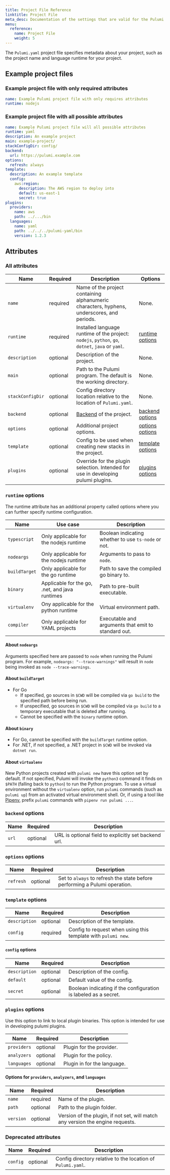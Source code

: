 ```yaml
---
title: Project File Reference
linktitle: Project File
meta_desc: Documentation of the settings that are valid for the Pulumi project file.
menu:
  reference:
    name: Project File
    weight: 5
---
```


The `Pulumi.yaml` project file specifies metadata about your project, such as the project name and language runtime for your project.

## Example project files

### Example project file with only required attributes

```yaml
name: Example Pulumi project file with only requires attributes
runtime: nodejs
```

### Example project file with all possible attributes

```yaml
name: Example Pulumi project file will all possible attributes
runtime: yaml
description: An example project
main: example-project/
stackConfigDir: config/
backend:
  url: https://pulumi.example.com
options:
  refresh: always
template:
  description: An example template
  config:
    aws:region:
      description: The AWS region to deploy into
      default: us-east-1
      secret: true
plugins:
  providers:
    name: aws
    path: ../.../bin
  languages:
    name: yaml
    path: ../../../pulumi-yaml/bin
    version: 1.2.3
```

## Attributes

### All attributes

| Name | Required | Description | Options |
| - | - | - | - |
| `name` | required | Name of the project containing alphanumeric characters, hyphens, underscores, and periods. | None. |
| `runtime` | required | Installed language runtime of the project: `nodejs`, `python`, `go`, `dotnet`, `java` or `yaml`. | [runtime options](#runtime-options)
| `description` | optional | Description of the project. | None. |
| `main` | optional | Path to the Pulumi program. The default is the working directory. | None. |
| `stackConfigDir` | optional | Config directory location relative to the location of `Pulumi.yaml`. | None. |
| `backend` | optional | [Backend](/docs/intro/concepts/state) of the project. | [backend options](#backend-options) |
| `options` | optional | Additional project options. | [options options](#options-options) |
| `template` | optional | Config to be used when creating new stacks in the project. | [template options](#template-options) |
| `plugins` | optional | Override for the plugin selection. Intended for use in developing pulumi plugins.  | [plugins options](#plugins-options) |

### `runtime` options

The runtime attribute has an additional property called options where you can further specify runtime configuration.

| Name | Use case | Description |
| - | - | - |
| `typescript` | Only applicable for the nodejs runtime | Boolean indicating whether to use `ts-node` or not. |
| `nodeargs` | Only applicable for the nodejs runtime | Arguments to pass to `node`. |
| `buildTarget` | Only applicable for the go runtime | Path to save the compiled go binary to. |
| `binary` | Applicable for the go, .net, and java runtimes | Path to pre-built executable. |
| `virtualenv` | Ony applicable for the python runtime | Virtual environment path. |
| `compiler` | Only applicable for YAML projects | Executable and arguments that emit to standard out. |

#### About `nodeargs`

Arguments specified here are passed to `node` when running the Pulumi program. For example, `nodeargs: "--trace-warnings"` will result in `node` being invoked as `node --trace-warnings`.

#### About `buildTarget`

- For Go
  - If specified, go sources in `$CWD` will be compiled via `go build` to the specified path before being run.
  - If unspecified, go sources in `$CWD` will be compiled via `go build` to a temporary executable that is deleted after running.
  - Cannot be specified with the `binary` runtime option.

#### About `binary`

- For Go, cannot be specified with the `buildTarget` runtime option.
- For .NET, if not specified, a .NET project in `$CWD` will be invoked via `dotnet run`.

#### About `virtualenv`

New Python projects created with `pulumi new` have this option set by default. If not specified, Pulumi will invoke the `python3` command it finds on `$PATH` (falling back to `python`) to run the Python program. To use a virtual environment without the `virtualenv` option, run `pulumi` commands (such as `pulumi up`) from an activated virtual environment shell. Or, if using a tool like [Pipenv](https://github.com/pypa/pipenv), prefix `pulumi` commands with `pipenv run pulumi ...`.

### `backend` options

| Name | Required | Description |
| - | - | - |
| `url` | optional | URL is optional field to explicitly set backend url. |

### `options` options

| Name | Required | Description |
| - | - | - |
| `refresh` | optional | Set to `always` to refresh the state before performing a Pulumi operation. |

### `template` options

| Name | Required | Description |
| - | - | - |
| `description` | optional | Description of the template. |
| `config` | required | Config to request when using this template with `pulumi new`. |

#### `config` options

| Name | Required | Description |
| - | - | - |
| `description` | optional | Description of the config. |
| `default` | optional | Default value of the config. |
| `secret` | optional | Boolean indicating if the configuration is labeled as a secret. |

### `plugins` options

Use this option to link to local plugin binaries. This option is intended for use in developing pulumi plugins.

| Name | Required | Description |
| - | - | - |
| `providers` | optional | Plugin for the provider. |
| `analyzers` | optional | Plugin for the policy. |
| `languages` | optional | Plugin in for the language. |

#### Options for `providers`, `analyzers`, and `languages`

| Name | Required | Description |
| - | - | - |
| `name` | required | Name of the plugin. |
| `path` | optional | Path to the plugin folder. |
| `version` | optional | Version of the plugin, if not set, will match any version the engine requests. |

### Deprecated attributes

| Name | Required | Description |
| - | - | - |
| `config` | optional | Config directory relative to the location of `Pulumi.yaml`. |
